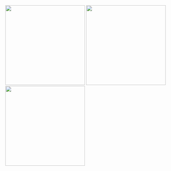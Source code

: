 <div>

<img src="https://user-images.githubusercontent.com/55095806/183408608-77676b86-ec41-4c66-8fc0-17b73358aafe.png" width="250">
<img src="https://user-images.githubusercontent.com/55095806/183408633-33125952-5b26-4180-b299-8b35dd7b2ed3.png" width="250">
<img src="https://user-images.githubusercontent.com/55095806/183408661-20a3cd10-446a-451e-91ae-dc2202287f02.png" width="250">

</div>
